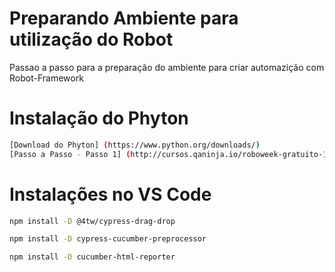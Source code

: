 # Preparando Ambiente para utilização do Robot

Passao a passo para a preparação do ambiente para criar automazição com Robot-Framework

# Instalação do Phyton
```sh
[Download do Phyton] (https://www.python.org/downloads/)
[Passo a Passo - Passo 1] (http://cursos.qaninja.io/roboweek-gratuito-1a-edicao/)
```




# Instalações no VS Code
```sh
npm install -D @4tw/cypress-drag-drop
```
```sh
npm install -D cypress-cucumber-preprocessor
```
```sh
npm install -D cucumber-html-reporter
```
